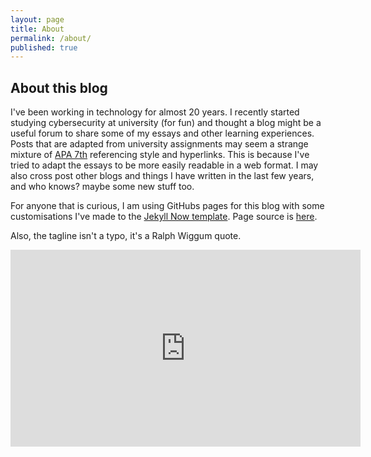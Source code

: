 ```yaml
---
layout: page
title: About
permalink: /about/
published: true
---
```


## About this blog

I've been working in technology for almost 20 years. I recently started studying cybersecurity at university (for fun) and thought a blog might be a useful forum to share some of my essays and other learning experiences. 
Posts that are adapted from university assignments may seem a strange mixture of [APA 7th](https://libguides.library.usyd.edu.au/citation/apa7) referencing style and hyperlinks. This is because I've tried to adapt the essays to be more easily readable in a web format. I may also cross post other blogs and things I have written in the last few years, and who knows? maybe some new stuff too. 

For anyone that is curious, I am using GitHubs pages for this blog with some customisations I've made to the  [Jekyll Now template](https://github.com/barryclark/jekyll-now). Page source is [here](https://github.com/nkavadias/nkavadias.github.io).

Also, the tagline isn't a typo, it's a Ralph Wiggum quote.
<iframe width="560" height="315" src="https://www.youtube.com/embed/Lrr7m7dRBPk?controls=0" title="YouTube video player" frameborder="0" allow="accelerometer; autoplay; clipboard-write; encrypted-media; gyroscope; picture-in-picture" allowfullscreen></iframe>
